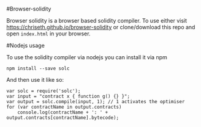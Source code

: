 
#Browser-solidity

Browser solidity is a browser based solidity compiler. To use either visit https://chriseth.github.io/browser-solidity or clone/download this repo and open `index.html` in your browser.

#Nodejs usage

To use the solidity compiler via nodejs you can install it via npm

	npm install --save solc

And then use it like so:

	var solc = require('solc');
	var input = "contract x { function g() {} }";
	var output = solc.compile(input, 1); // 1 activates the optimiser
	for (var contractName in output.contracts)
		console.log(contractName + ': ' + output.contracts[contractName].bytecode);